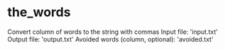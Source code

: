 # the_words
Convert column of words to the string with commas
Input file: 'input.txt'
Output file: 'output.txt'
Avoided words (column, optional): 'avoided.txt'

